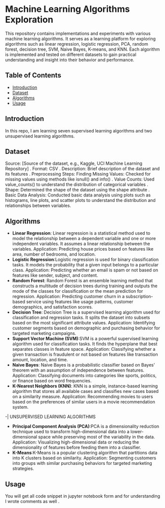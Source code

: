 # Machine Learning Algorithms Exploration

This repository contains implementations and experiments with various machine learning algorithms. It serves as a learning platform for exploring algorithms such as linear regression, logistic regression, PCA, random forest, decision tree, SVM, Naive Bayes, K-means, and KNN. Each algorithm is implemented and tested on different datasets to gain practical understanding and insight into their behavior and performance.

## Table of Contents

- [Introduction](#introduction)
- [Dataset]()
- [Algorithms](#algorithms)
- [Usage](#usage)

## Introduction

In this repo, I am learning seven supervised learning algorithms and two unsupervised learning algorithms.

## Dataset

Source: [Source of the dataset, e.g., Kaggle, UCI Machine Learning Repository] .
Format: CSV .
Description: Brief description of the dataset and its features .
Preprocessing Steps:
Finding Missing Values: Checked for missing values using methods like isnull() and info() .
Value Counts: Used value_counts() to understand the distribution of categorical variables .
Shape: Determined the shape of the dataset using the shape attribute .
Basic Data Analysis: Conducted basic data analysis using plots such as histograms, line plots, and scatter plots to understand the distribution and relationships between variables.

## Algorithms

- **Linear Regression**: Linear regression is a statistical method used to model the relationship between a dependent variable and one or more independent variables. It assumes a linear relationship between the variables.
Application: Predicting house prices based on features like area, number of bedrooms, and location.
- **Logistic Regression**:Logistic regression is used for binary classification tasks. It models the probability that a given input belongs to a particular class.
Application: Predicting whether an email is spam or not based on features like sender, subject, and content.
- **Random Forest**: Random Forest is an ensemble learning method that constructs a multitude of decision trees during training and outputs the mode of the classes for classification or the mean prediction for regression.
Application: Predicting customer churn in a subscription-based service using features like usage patterns, customer demographics, and satisfaction scores.
- **Decision Tree**:  Decision Tree is a supervised learning algorithm used for classification and regression tasks. It splits the dataset into subsets based on the most significant attribute values.
Application: Identifying customer segments based on demographic and purchasing behavior for targeted marketing campaigns.
- **Support Vector Machine (SVM)**:SVM is a powerful supervised learning algorithm used for classification tasks. It finds the hyperplane that best separates classes in feature space.
Application: Classifying whether a given transaction is fraudulent or not based on features like transaction amount, location, and time.
- **Naive Bayes**: Naive Bayes is a probabilistic classifier based on Bayes' theorem with an assumption of independence between features.
Application: Classifying documents into categories like sports, politics, or finance based on word frequencies.
- **K-Nearest Neighbors (KNN)**: KNN is a simple, instance-based learning algorithm that stores all available cases and classifies new cases based on a similarity measure.
Application: Recommending movies to users based on the preferences of similar users in a movie recommendation system.
  
-| UNSUPERVISED LEARNING ALGORITHMS
 
- **Principal Component Analysis (PCA)**:PCA is a dimensionality reduction technique used to transform high-dimensional data into a lower-dimensional space while preserving most of the variability in the data.
Application: Visualizing high-dimensional data or reducing the dimensionality of features before feeding them into a classifier.
- **K-Means**:K-Means is a popular clustering algorithm that partitions data into K clusters based on similarity.
Application: Segmenting customers into groups with similar purchasing behaviors for targeted marketing strategies.
  
## Usage
You will get all code snippet in jupyter notebook form and for understanding I wrote comments as well .
